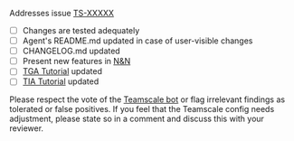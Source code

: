 Addresses issue [TS-XXXXX](https://jira.cqse.eu/browse/TS-XXXXX)

- [ ] Changes are tested adequately
- [ ] Agent's README.md updated in case of user-visible changes
- [ ] CHANGELOG.md updated
- [ ] Present new features in [N&N](https://wiki.cqse.eu/pages/viewpage.action?pageId=689566)
- [ ] [TGA Tutorial](https://docs.teamscale.com/tutorial/setting-up-tga-java) updated
- [ ] [TIA Tutorial](https://docs.teamscale.com/tutorial/tia-java/) updated

Please respect the vote of the [Teamscale bot](https://demo.teamscale.com) or flag irrelevant findings as tolerated or false positives. If you feel that the Teamscale config needs adjustment, please state so in a comment and discuss this with your reviewer.

